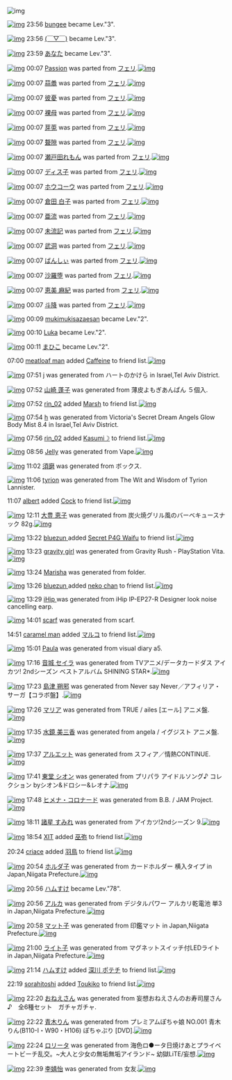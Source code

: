 ![img](http://gdrive-cdn.herokuapp.com/537b65a5bc09f0000721dda7/512px-barcode.png)

[![img](http://www.deviantsart.com/23q3t7f.png)](http://www.barcodekanojo.com/user/216266/bungee) 23:56 [bungee](http://www.barcodekanojo.com/user/216266/bungee) became Lev."3".

[![img](http://www.deviantsart.com/3u9baao.jpeg)](http://www.barcodekanojo.com/user/266103/%28%EF%BF%A3%E2%96%BD%EF%BF%A3%29) 23:56 [(￣▽￣)](http://www.barcodekanojo.com/user/266103/%28%EF%BF%A3%E2%96%BD%EF%BF%A3%29) became Lev."3".

[![img](http://www.deviantsart.com/13a6rcb.jpeg)](http://www.barcodekanojo.com/user/27341/%E3%81%82%E3%81%AA%E3%81%9F) 23:59 [あなた](http://www.barcodekanojo.com/user/27341/%E3%81%82%E3%81%AA%E3%81%9F) became Lev."3".

[![img](http://www.deviantsart.com/27oj6f1.png)](http://www.barcodekanojo.com/kanojo/2489096/Passion) 00:07 [Passion](http://www.barcodekanojo.com/kanojo/2489096/Passion) was parted from [フェリ](http://www.barcodekanojo.com/kanojo/2489096/Passion).[![img](http://www.deviantsart.com/2ekpk5a.jpeg)](http://www.barcodekanojo.com/user/12204/%E3%83%95%E3%82%A7%E3%83%AA) 

[![img](http://www.deviantsart.com/3n0q11e.png)](http://www.barcodekanojo.com/kanojo/3156050/%E8%92%9C%E8%AD%B1) 00:07 [蒜譱](http://www.barcodekanojo.com/kanojo/3156050/%E8%92%9C%E8%AD%B1) was parted from [フェリ](http://www.barcodekanojo.com/kanojo/3156050/%E8%92%9C%E8%AD%B1).[![img](http://www.deviantsart.com/2ekpk5a.jpeg)](http://www.barcodekanojo.com/user/12204/%E3%83%95%E3%82%A7%E3%83%AA) 

[![img](http://www.deviantsart.com/3a0aos7.png)](http://www.barcodekanojo.com/kanojo/3156076/%E5%BD%BC%E6%86%82) 00:07 [彼憂](http://www.barcodekanojo.com/kanojo/3156076/%E5%BD%BC%E6%86%82) was parted from [フェリ](http://www.barcodekanojo.com/kanojo/3156076/%E5%BD%BC%E6%86%82).[![img](http://www.deviantsart.com/2ekpk5a.jpeg)](http://www.barcodekanojo.com/user/12204/%E3%83%95%E3%82%A7%E3%83%AA) 

[![img](http://www.deviantsart.com/3lfvbhd.png)](http://www.barcodekanojo.com/kanojo/3155210/%E8%A3%B8%E6%AF%8D) 00:07 [裸母](http://www.barcodekanojo.com/kanojo/3155210/%E8%A3%B8%E6%AF%8D) was parted from [フェリ](http://www.barcodekanojo.com/kanojo/3155210/%E8%A3%B8%E6%AF%8D).[![img](http://www.deviantsart.com/2ekpk5a.jpeg)](http://www.barcodekanojo.com/user/12204/%E3%83%95%E3%82%A7%E3%83%AA) 

[![img](http://www.deviantsart.com/2sm8rl2.png)](http://www.barcodekanojo.com/kanojo/3157208/%E8%8A%BD%E8%8E%B5) 00:07 [芽莵](http://www.barcodekanojo.com/kanojo/3157208/%E8%8A%BD%E8%8E%B5) was parted from [フェリ](http://www.barcodekanojo.com/kanojo/3157208/%E8%8A%BD%E8%8E%B5).[![img](http://www.deviantsart.com/2ekpk5a.jpeg)](http://www.barcodekanojo.com/user/12204/%E3%83%95%E3%82%A7%E3%83%AA) 

[![img](http://www.deviantsart.com/117eou7.png)](http://www.barcodekanojo.com/kanojo/3157878/%E8%81%B1%E9%9A%99) 00:07 [聱隙](http://www.barcodekanojo.com/kanojo/3157878/%E8%81%B1%E9%9A%99) was parted from [フェリ](http://www.barcodekanojo.com/kanojo/3157878/%E8%81%B1%E9%9A%99).[![img](http://www.deviantsart.com/2ekpk5a.jpeg)](http://www.barcodekanojo.com/user/12204/%E3%83%95%E3%82%A7%E3%83%AA) 

[![img](http://www.deviantsart.com/152t5ni.png)](http://www.barcodekanojo.com/kanojo/2586415/%E7%80%AC%E6%88%B8%E7%94%B0%E3%82%8C%E3%82%82%E3%82%93) 00:07 [瀬戸田れもん](http://www.barcodekanojo.com/kanojo/2586415/%E7%80%AC%E6%88%B8%E7%94%B0%E3%82%8C%E3%82%82%E3%82%93) was parted from [フェリ](http://www.barcodekanojo.com/kanojo/2586415/%E7%80%AC%E6%88%B8%E7%94%B0%E3%82%8C%E3%82%82%E3%82%93).[![img](http://www.deviantsart.com/2ekpk5a.jpeg)](http://www.barcodekanojo.com/user/12204/%E3%83%95%E3%82%A7%E3%83%AA) 

[![img](http://www.deviantsart.com/211gs0b.png)](http://www.barcodekanojo.com/kanojo/795343/%E3%83%87%E3%82%A3%E3%82%B9%E5%AD%90) 00:07 [ディス子](http://www.barcodekanojo.com/kanojo/795343/%E3%83%87%E3%82%A3%E3%82%B9%E5%AD%90) was parted from [フェリ](http://www.barcodekanojo.com/kanojo/795343/%E3%83%87%E3%82%A3%E3%82%B9%E5%AD%90).[![img](http://www.deviantsart.com/2ekpk5a.jpeg)](http://www.barcodekanojo.com/user/12204/%E3%83%95%E3%82%A7%E3%83%AA) 

[![img](http://www.deviantsart.com/34s8lf6.png)](http://www.barcodekanojo.com/kanojo/1493607/%E3%83%9B%E3%82%A6%E3%82%B3%E3%83%BC%E3%82%A6) 00:07 [ホウコーウ](http://www.barcodekanojo.com/kanojo/1493607/%E3%83%9B%E3%82%A6%E3%82%B3%E3%83%BC%E3%82%A6) was parted from [フェリ](http://www.barcodekanojo.com/kanojo/1493607/%E3%83%9B%E3%82%A6%E3%82%B3%E3%83%BC%E3%82%A6).[![img](http://www.deviantsart.com/2ekpk5a.jpeg)](http://www.barcodekanojo.com/user/12204/%E3%83%95%E3%82%A7%E3%83%AA) 

[![img](http://www.deviantsart.com/t3sncs.png)](http://www.barcodekanojo.com/kanojo/2144320/%E5%80%89%E7%94%B0%20%E7%99%BD%E5%AD%90) 00:07 [倉田 白子](http://www.barcodekanojo.com/kanojo/2144320/%E5%80%89%E7%94%B0%20%E7%99%BD%E5%AD%90) was parted from [フェリ](http://www.barcodekanojo.com/kanojo/2144320/%E5%80%89%E7%94%B0%20%E7%99%BD%E5%AD%90).[![img](http://www.deviantsart.com/2ekpk5a.jpeg)](http://www.barcodekanojo.com/user/12204/%E3%83%95%E3%82%A7%E3%83%AA) 

[![img](http://www.deviantsart.com/17jbgi4.png)](http://www.barcodekanojo.com/kanojo/3155212/%E4%BA%9C%E6%B5%81) 00:07 [亜流](http://www.barcodekanojo.com/kanojo/3155212/%E4%BA%9C%E6%B5%81) was parted from [フェリ](http://www.barcodekanojo.com/kanojo/3155212/%E4%BA%9C%E6%B5%81).[![img](http://www.deviantsart.com/2ekpk5a.jpeg)](http://www.barcodekanojo.com/user/12204/%E3%83%95%E3%82%A7%E3%83%AA) 

[![img](http://www.deviantsart.com/21gb752.png)](http://www.barcodekanojo.com/kanojo/3156288/%E6%9C%AA%E6%B5%81%E8%A8%98) 00:07 [未流記](http://www.barcodekanojo.com/kanojo/3156288/%E6%9C%AA%E6%B5%81%E8%A8%98) was parted from [フェリ](http://www.barcodekanojo.com/kanojo/3156288/%E6%9C%AA%E6%B5%81%E8%A8%98).[![img](http://www.deviantsart.com/2ekpk5a.jpeg)](http://www.barcodekanojo.com/user/12204/%E3%83%95%E3%82%A7%E3%83%AA) 

[![img](http://www.deviantsart.com/14u6rhl.png)](http://www.barcodekanojo.com/kanojo/3156443/%E6%AD%A6%E6%B4%9E) 00:07 [武洞](http://www.barcodekanojo.com/kanojo/3156443/%E6%AD%A6%E6%B4%9E) was parted from [フェリ](http://www.barcodekanojo.com/kanojo/3156443/%E6%AD%A6%E6%B4%9E).[![img](http://www.deviantsart.com/2ekpk5a.jpeg)](http://www.barcodekanojo.com/user/12204/%E3%83%95%E3%82%A7%E3%83%AA) 

[![img](http://www.deviantsart.com/gros18.png)](http://www.barcodekanojo.com/kanojo/3139385/%E3%81%B0%E3%82%93%E3%81%97%E3%81%83) 00:07 [ばんしぃ](http://www.barcodekanojo.com/kanojo/3139385/%E3%81%B0%E3%82%93%E3%81%97%E3%81%83) was parted from [フェリ](http://www.barcodekanojo.com/kanojo/3139385/%E3%81%B0%E3%82%93%E3%81%97%E3%81%83).[![img](http://www.deviantsart.com/2ekpk5a.jpeg)](http://www.barcodekanojo.com/user/12204/%E3%83%95%E3%82%A7%E3%83%AA) 

[![img](http://www.deviantsart.com/3ehsrpn.png)](http://www.barcodekanojo.com/kanojo/2453739/%E6%B2%99%E7%BE%85%E5%A0%95) 00:07 [沙羅堕](http://www.barcodekanojo.com/kanojo/2453739/%E6%B2%99%E7%BE%85%E5%A0%95) was parted from [フェリ](http://www.barcodekanojo.com/kanojo/2453739/%E6%B2%99%E7%BE%85%E5%A0%95).[![img](http://www.deviantsart.com/2ekpk5a.jpeg)](http://www.barcodekanojo.com/user/12204/%E3%83%95%E3%82%A7%E3%83%AA) 

[![img](http://www.deviantsart.com/2hutvsp.png)](http://www.barcodekanojo.com/kanojo/2958314/%E6%81%B5%E7%BE%8E%20%E9%BA%BB%E7%B4%80) 00:07 [恵美 麻紀](http://www.barcodekanojo.com/kanojo/2958314/%E6%81%B5%E7%BE%8E%20%E9%BA%BB%E7%B4%80) was parted from [フェリ](http://www.barcodekanojo.com/kanojo/2958314/%E6%81%B5%E7%BE%8E%20%E9%BA%BB%E7%B4%80).[![img](http://www.deviantsart.com/2ekpk5a.jpeg)](http://www.barcodekanojo.com/user/12204/%E3%83%95%E3%82%A7%E3%83%AA) 

[![img](http://www.deviantsart.com/2mnpmpc.png)](http://www.barcodekanojo.com/kanojo/3052880/%E6%96%97%E9%99%8D) 00:07 [斗降](http://www.barcodekanojo.com/kanojo/3052880/%E6%96%97%E9%99%8D) was parted from [フェリ](http://www.barcodekanojo.com/kanojo/3052880/%E6%96%97%E9%99%8D).[![img](http://www.deviantsart.com/2ekpk5a.jpeg)](http://www.barcodekanojo.com/user/12204/%E3%83%95%E3%82%A7%E3%83%AA) 

[![img](http://www.deviantsart.com/1n53l48.jpeg)](http://www.barcodekanojo.com/user/283122/mukimukisazaesan) 00:09 [mukimukisazaesan](http://www.barcodekanojo.com/user/283122/mukimukisazaesan) became Lev."2".

[![img](http://www.deviantsart.com/2nq6cvk.jpeg)](http://www.barcodekanojo.com/user/244399/Luka) 00:10 [Luka](http://www.barcodekanojo.com/user/244399/Luka) became Lev."2".

[![img](http://www.deviantsart.com/2bcn257.jpeg)](http://www.barcodekanojo.com/user/209273/%E3%81%BE%E3%81%B2%E3%81%93) 00:11 [まひこ](http://www.barcodekanojo.com/user/209273/%E3%81%BE%E3%81%B2%E3%81%93) became Lev."2".

07:00 [meatloaf man](http://www.barcodekanojo.com/user/500100/meatloaf%20man) added [Caffeine](http://www.barcodekanojo.com/kanojo/15931/Caffeine) to friend list.[![img](http://www.deviantsart.com/20h5a11.png)](http://www.barcodekanojo.com/kanojo/15931/Caffeine) 

[![img](http://www.deviantsart.com/3h2v1f4.png)](http://www.barcodekanojo.com/kanojo/3192535/j) 07:51 [j](http://www.barcodekanojo.com/kanojo/3192535/j) was generated from ハートのかけら in Israel,Tel Aviv District.

[![img](http://www.deviantsart.com/1t540lt.png)](http://www.barcodekanojo.com/kanojo/3192536/%E5%B1%B1%E5%B4%8E%20%E8%93%AC%E5%AD%90) 07:52 [山崎 蓬子](http://www.barcodekanojo.com/kanojo/3192536/%E5%B1%B1%E5%B4%8E%20%E8%93%AC%E5%AD%90) was generated from 薄皮よもぎあんぱん ５個入.

[![img](http://www.deviantsart.com/i8d6hn.jpeg)](http://www.barcodekanojo.com/user/294652/rin_02) 07:52 [rin_02](http://www.barcodekanojo.com/user/294652/rin_02) added [Marsh](http://www.barcodekanojo.com/kanojo/2847000/Marsh) to friend list.[![img](http://www.deviantsart.com/2k8rom6.png)](http://www.barcodekanojo.com/kanojo/2847000/Marsh) 

[![img](http://www.deviantsart.com/3j2iplb.png)](http://www.barcodekanojo.com/kanojo/3192537/h) 07:54 [h](http://www.barcodekanojo.com/kanojo/3192537/h) was generated from Victoria's Secret Dream Angels Glow Body Mist 8.4  in Israel,Tel Aviv District.

[![img](http://www.deviantsart.com/i8d6hn.jpeg)](http://www.barcodekanojo.com/user/294652/rin_02) 07:56 [rin_02](http://www.barcodekanojo.com/user/294652/rin_02) added [Kasumi☽](http://www.barcodekanojo.com/kanojo/2867678/Kasumi%E2%98%BD) to friend list.[![img](http://www.deviantsart.com/3c1bme6.png)](http://www.barcodekanojo.com/kanojo/2867678/Kasumi%E2%98%BD) 

[![img](http://www.deviantsart.com/19ogc46.png)](http://www.barcodekanojo.com/kanojo/3192538/Jelly) 08:56 [Jelly](http://www.barcodekanojo.com/kanojo/3192538/Jelly) was generated from Vape.[![img](http://www.deviantsart.com/ftni4f.jpeg)](http://www.barcodekanojo.com/product_images/barcode/6017907/1423526138/Vape.jpg) 

[![img](http://www.deviantsart.com/17jt5hb.png)](http://www.barcodekanojo.com/kanojo/3192539/%E9%A0%88%E7%A3%A8) 11:02 [須磨](http://www.barcodekanojo.com/kanojo/3192539/%E9%A0%88%E7%A3%A8) was generated from ボックス.

[![img](http://www.deviantsart.com/394f6a7.png)](http://www.barcodekanojo.com/kanojo/3192540/tyrion) 11:06 [tyrion](http://www.barcodekanojo.com/kanojo/3192540/tyrion) was generated from The Wit and Wisdom of Tyrion Lannister.

11:07 [albert](http://www.barcodekanojo.com/user/499953/albert) added [Cock](http://www.barcodekanojo.com/kanojo/453893/Cock) to friend list.[![img](http://www.deviantsart.com/33lgvig.png)](http://www.barcodekanojo.com/kanojo/453893/Cock) 

[![img](http://www.deviantsart.com/3a83lti.png)](http://www.barcodekanojo.com/kanojo/3192541/%E5%A4%A7%E8%B1%8A%20%E6%81%B5%E5%AD%90) 12:11 [大豊 恵子](http://www.barcodekanojo.com/kanojo/3192541/%E5%A4%A7%E8%B1%8A%20%E6%81%B5%E5%AD%90) was generated from 炭火焼グリル風のバーベキュースナック 82g.[![img](http://www.deviantsart.com/2b80tlj.jpeg)](http://www.barcodekanojo.com/product_images/barcode/6017911/1423537888/%E7%82%AD%E7%81%AB%E7%84%BC%E3%82%B0%E3%83%AA%E3%83%AB%E9%A2%A8%E3%81%AE%E3%83%90%E3%83%BC%E3%83%99%E3%82%AD%E3%83%A5%E3%83%BC%E3%82%B9%E3%83%8A%E3%83%83%E3%82%AF%2082g.jpg) 

[![img](http://www.deviantsart.com/2j90n25.jpeg)](http://www.barcodekanojo.com/user/500115/bluezun%20) 13:22 [bluezun ](http://www.barcodekanojo.com/user/500115/bluezun%20) added [Secret P4G Waifu](http://www.barcodekanojo.com/kanojo/3155939/Secret%20P4G%20Waifu) to friend list.[![img](http://www.deviantsart.com/31vn3q.png)](http://www.barcodekanojo.com/kanojo/3155939/Secret%20P4G%20Waifu) 

[![img](http://www.deviantsart.com/2b5l2vm.png)](http://www.barcodekanojo.com/kanojo/3192542/gravity%20girl) 13:23 [gravity girl](http://www.barcodekanojo.com/kanojo/3192542/gravity%20girl) was generated from Gravity Rush - PlayStation Vita.[![img](http://www.deviantsart.com/1ve636t.jpeg)](http://www.barcodekanojo.com/product_images/barcode/4752888/1376581391/Gravity%20Rush.jpg) 

[![img](http://www.deviantsart.com/2ce594h.png)](http://www.barcodekanojo.com/kanojo/3192543/Marisha) 13:24 [Marisha](http://www.barcodekanojo.com/kanojo/3192543/Marisha) was generated from folder.

[![img](http://www.deviantsart.com/2j90n25.jpeg)](http://www.barcodekanojo.com/user/500115/bluezun%20) 13:26 [bluezun ](http://www.barcodekanojo.com/user/500115/bluezun%20) added [neko chan](http://www.barcodekanojo.com/kanojo/3154513/neko%20chan) to friend list.[![img](http://www.deviantsart.com/6kker5.png)](http://www.barcodekanojo.com/kanojo/3154513/neko%20chan) 

[![img](http://www.deviantsart.com/2908d3j.png)](http://www.barcodekanojo.com/kanojo/3192544/iHip%20) 13:29 [iHip ](http://www.barcodekanojo.com/kanojo/3192544/iHip%20) was generated from iHip IP-EP27-R Designer look noise cancelling earp.

[![img](http://www.deviantsart.com/3ruuiaj.png)](http://www.barcodekanojo.com/kanojo/3192545/scarf) 14:01 [scarf](http://www.barcodekanojo.com/kanojo/3192545/scarf) was generated from scarf.

14:51 [caramel man](http://www.barcodekanojo.com/user/408493/caramel%20man) added [マルコ](http://www.barcodekanojo.com/kanojo/2924/%E3%83%9E%E3%83%AB%E3%82%B3) to friend list.[![img](http://www.deviantsart.com/aq0t3r.png)](http://www.barcodekanojo.com/kanojo/2924/%E3%83%9E%E3%83%AB%E3%82%B3) 

[![img](http://www.deviantsart.com/3ibht92.png)](http://www.barcodekanojo.com/kanojo/3192546/Paula) 15:01 [Paula](http://www.barcodekanojo.com/kanojo/3192546/Paula) was generated from visual diary a5.

[![img](http://www.deviantsart.com/1gg8bgi.png)](http://www.barcodekanojo.com/kanojo/3192547/%E9%9F%B3%E5%9F%8E%20%E3%82%BB%E3%82%A4%E3%83%A9) 17:16 [音城 セイラ](http://www.barcodekanojo.com/kanojo/3192547/%E9%9F%B3%E5%9F%8E%20%E3%82%BB%E3%82%A4%E3%83%A9) was generated from TVアニメ/データカードダス アイカツ! 2ndシーズン ベストアルバム SHINING STAR*.[![img](http://www.deviantsart.com/1vpbl68.jpeg)](http://www.barcodekanojo.com/product_images/barcode/6017920/1423556126/TV%E3%82%A2%E3%83%8B%E3%83%A1%2F%E3%83%87%E3%83%BC%E3%82%BF%E3%82%AB%E3%83%BC%E3%83%89%E3%83%80%E3%82%B9%20%E3%82%A2%E3%82%A4%E3%82%AB%E3%83%84%21%202nd%E3%82%B7%E3%83%BC%E3%82%BA%E3%83%B3%20%E3%83%99%E3%82%B9%E3%83%88%E3%82%A2%E3%83%AB%E3%83%90%E3%83%A0%20SHINING%20STAR%2A.jpg) 

[![img](http://www.deviantsart.com/14nj1hu.png)](http://www.barcodekanojo.com/kanojo/3192548/%E5%B3%B6%E6%B4%A5%20%E6%9C%94%E9%82%AA) 17:23 [島津 朔邪](http://www.barcodekanojo.com/kanojo/3192548/%E5%B3%B6%E6%B4%A5%20%E6%9C%94%E9%82%AA) was generated from Never say Never／アフィリア・サーガ【コラボ盤】.[![img](http://www.deviantsart.com/3oqf7pt.jpeg)](http://www.barcodekanojo.com/product_images/barcode/6017921/1423556530/Never%20say%20Never%EF%BC%8F%E3%82%A2%E3%83%95%E3%82%A3%E3%83%AA%E3%82%A2%E3%83%BB%E3%82%B5%E3%83%BC%E3%82%AC%E3%80%90%E3%82%B3%E3%83%A9%E3%83%9C%E7%9B%A4%E3%80%91.jpg) 

[![img](http://www.deviantsart.com/aoltm4.png)](http://www.barcodekanojo.com/kanojo/3192549/%E3%83%9E%E3%83%AA%E3%82%A2) 17:26 [マリア](http://www.barcodekanojo.com/kanojo/3192549/%E3%83%9E%E3%83%AA%E3%82%A2) was generated from TRUE / ailes [エール] アニメ盤.[![img](http://www.deviantsart.com/1b5fh2e.jpeg)](http://www.barcodekanojo.com/product_images/barcode/6017922/1423556753/TRUE%20%2F%20ailes%20%5B%E3%82%A8%E3%83%BC%E3%83%AB%5D%20%E3%82%A2%E3%83%8B%E3%83%A1%E7%9B%A4.jpg) 

[![img](http://www.deviantsart.com/3c5b4rp.png)](http://www.barcodekanojo.com/kanojo/3192550/%E6%B0%B4%E9%8F%A1%20%E7%BE%8E%E4%B8%89%E9%A6%99) 17:35 [水鏡 美三香](http://www.barcodekanojo.com/kanojo/3192550/%E6%B0%B4%E9%8F%A1%20%E7%BE%8E%E4%B8%89%E9%A6%99) was generated from angela / イグジスト アニメ盤.[![img](http://www.deviantsart.com/vu17sb.jpeg)](http://www.barcodekanojo.com/product_images/barcode/6017923/1423557271/angela%20%2F%20%E3%82%A4%E3%82%B0%E3%82%B8%E3%82%B9%E3%83%88%20%E3%82%A2%E3%83%8B%E3%83%A1%E7%9B%A4.jpg) 

[![img](http://www.deviantsart.com/imbd12.png)](http://www.barcodekanojo.com/kanojo/3192551/%E3%82%A2%E3%83%AB%E3%82%A8%E3%83%83%E3%83%88) 17:37 [アルエット](http://www.barcodekanojo.com/kanojo/3192551/%E3%82%A2%E3%83%AB%E3%82%A8%E3%83%83%E3%83%88) was generated from スフィア／情熱CONTINUE.[![img](http://www.deviantsart.com/2prm4g5.jpeg)](http://www.barcodekanojo.com/product_images/barcode/6017924/1423557445/%E3%82%B9%E3%83%95%E3%82%A3%E3%82%A2%EF%BC%8F%E6%83%85%E7%86%B1CONTINUE.jpg) 

[![img](http://www.deviantsart.com/ijoioc.png)](http://www.barcodekanojo.com/kanojo/3192552/%E6%9D%B1%E5%A0%82%20%E3%82%B7%E3%82%AA%E3%83%B3) 17:41 [東堂 シオン](http://www.barcodekanojo.com/kanojo/3192552/%E6%9D%B1%E5%A0%82%20%E3%82%B7%E3%82%AA%E3%83%B3) was generated from プリパラ アイドルソング♪ コレクション byシオン&amp;ドロシー&amp;レオナ.[![img](http://www.deviantsart.com/1inprjl.jpeg)](http://www.barcodekanojo.com/product_images/barcode/6017925/1423557649/%E3%83%97%E3%83%AA%E3%83%91%E3%83%A9%20%E3%82%A2%E3%82%A4%E3%83%89%E3%83%AB%E3%82%BD%E3%83%B3%E3%82%B0%E2%99%AA%20%E3%82%B3%E3%83%AC%E3%82%AF%E3%82%B7%E3%83%A7%E3%83%B3%20by%E3%82%B7%E3%82%AA%E3%83%B3%26%E3%83%89%E3%83%AD%E3%82%B7%E3%83%BC%26%E3%83%AC%E3%82%AA%E3%83%8A.jpg) 

[![img](http://www.deviantsart.com/28orpr2.png)](http://www.barcodekanojo.com/kanojo/3192553/%E3%83%92%E3%83%A1%E3%83%8A%E3%83%BB%E3%82%B3%E3%83%AD%E3%83%8A%E3%83%BC%E3%83%89) 17:48 [ヒメナ・コロナード](http://www.barcodekanojo.com/kanojo/3192553/%E3%83%92%E3%83%A1%E3%83%8A%E3%83%BB%E3%82%B3%E3%83%AD%E3%83%8A%E3%83%BC%E3%83%89) was generated from B.B. / JAM Project.[![img](http://www.deviantsart.com/3s533t0.jpeg)](http://www.barcodekanojo.com/product_images/barcode/6017926/1423558060/50x50xB.B.,P20,P2F,P20JAM,P20Project.jpg,qw=88,ah=88.pagespeed.ic.JG2xdsPgvM.jpg) 

[![img](http://www.deviantsart.com/3u3mrrv.png)](http://www.barcodekanojo.com/kanojo/3192554/%E8%AB%B8%E6%98%9F%20%E3%81%99%E3%81%BF%E3%82%8C) 18:11 [諸星 すみれ](http://www.barcodekanojo.com/kanojo/3192554/%E8%AB%B8%E6%98%9F%20%E3%81%99%E3%81%BF%E3%82%8C) was generated from アイカツ!2ndシーズン 9.[![img](http://www.deviantsart.com/15e6ev5.jpeg)](http://www.barcodekanojo.com/product_images/barcode/6017927/1423559406/%E3%82%A2%E3%82%A4%E3%82%AB%E3%83%84%212nd%E3%82%B7%E3%83%BC%E3%82%BA%E3%83%B3%209.jpg) 

[![img](http://www.deviantsart.com/815jg6.jpeg)](http://www.barcodekanojo.com/user/209348/XIT) 18:54 [XIT](http://www.barcodekanojo.com/user/209348/XIT) added [巫弥](http://www.barcodekanojo.com/kanojo/54968/%E5%B7%AB%E5%BC%A5) to friend list.[![img](http://www.deviantsart.com/46t9ov.png)](http://www.barcodekanojo.com/kanojo/54968/%E5%B7%AB%E5%BC%A5) 

20:24 [criace](http://www.barcodekanojo.com/user/474213/criace) added [羽鳥](http://www.barcodekanojo.com/kanojo/3052941/%E7%BE%BD%E9%B3%A5) to friend list.[![img](http://www.deviantsart.com/3lqh17a.png)](http://www.barcodekanojo.com/kanojo/3052941/%E7%BE%BD%E9%B3%A5) 

[![img](http://www.deviantsart.com/u4pbi5.png)](http://www.barcodekanojo.com/kanojo/3192555/%E3%83%9B%E3%83%AB%E3%83%80%E5%AD%90) 20:54 [ホルダ子](http://www.barcodekanojo.com/kanojo/3192555/%E3%83%9B%E3%83%AB%E3%83%80%E5%AD%90) was generated from カードホルダー 横入タイプ in Japan,Niigata Prefecture.[![img](http://www.deviantsart.com/2j51c6n.jpeg)](http://www.barcodekanojo.com/product_images/barcode/6017930/1423569208/%E3%82%AB%E3%83%BC%E3%83%89%E3%83%9B%E3%83%AB%E3%83%80%E3%83%BC%20%E6%A8%AA%E5%85%A5%E3%82%BF%E3%82%A4%E3%83%97.jpg) 

[![img](http://www.deviantsart.com/3ueb4vl.jpeg)](http://www.barcodekanojo.com/user/31615/%E3%83%8F%E3%83%A0%E3%81%99%E3%81%91) 20:56 [ハムすけ](http://www.barcodekanojo.com/user/31615/%E3%83%8F%E3%83%A0%E3%81%99%E3%81%91) became Lev."78".

[![img](http://www.deviantsart.com/3t0d026.png)](http://www.barcodekanojo.com/kanojo/3192556/%E3%82%A2%E3%83%AB%E3%82%AB) 20:56 [アルカ](http://www.barcodekanojo.com/kanojo/3192556/%E3%82%A2%E3%83%AB%E3%82%AB) was generated from デジタルパワー アルカリ乾電池 単3 in Japan,Niigata Prefecture.[![img](http://www.deviantsart.com/37q7592.jpeg)](http://www.barcodekanojo.com/product_images/barcode/6017931/1423569331/50x50x,PE3,P83,P87,PE3,P82,PB8,PE3,P82,PBF,PE3,P83,PAB,PE3,P83,P91,PE3,P83,PAF,PE3,P83,PBC,P20,PE3,P82,PA2,PE3,P83,PAB,PE3,P82,PAB,PE3,P83,PAA,PE4,PB9,PBE,PE9,P9B,PBB,PE6,PB1,PA0,P20,PE5,P8D,P983.jpg,qw=88,ah=88.pagespeed.ic.QcrV0u4f1J.jpg) 

[![img](http://www.deviantsart.com/2acks10.png)](http://www.barcodekanojo.com/kanojo/3192557/%E3%83%9E%E3%83%83%E3%83%88%E5%AD%90) 20:58 [マット子](http://www.barcodekanojo.com/kanojo/3192557/%E3%83%9E%E3%83%83%E3%83%88%E5%AD%90) was generated from 印鑑マット in Japan,Niigata Prefecture.[![img](http://www.deviantsart.com/2ra75eo.jpeg)](http://www.barcodekanojo.com/product_images/barcode/6017932/1423569438/50x50x,PE5,P8D,PB0,PE9,P91,P91,PE3,P83,P9E,PE3,P83,P83,PE3,P83,P88.jpg,qw=88,ah=88.pagespeed.ic.dHTrIBFYm1.jpg) 

[![img](http://www.deviantsart.com/3sm6tls.png)](http://www.barcodekanojo.com/kanojo/3192558/%E3%83%A9%E3%82%A4%E3%83%88%E5%AD%90) 21:00 [ライト子](http://www.barcodekanojo.com/kanojo/3192558/%E3%83%A9%E3%82%A4%E3%83%88%E5%AD%90) was generated from マグネットスイッチ付LEDライト in Japan,Niigata Prefecture.[![img](http://www.deviantsart.com/1m7l0j.jpeg)](http://www.barcodekanojo.com/product_images/barcode/3549320/1423569554/50x50x,PE3,P83,P9E,PE3,P82,PB0,PE3,P83,P8D,PE3,P83,P83,PE3,P83,P88,PE3,P82,PB9,PE3,P82,PA4,PE3,P83,P83,PE3,P83,P81,PE4,PBB,P98LED,PE3,P83,PA9,PE3,P82,PA4,PE3,P83,P88.jpg,qw=88,ah=88.pagespeed.ic.5oJjhBMKss.jpg) 

[![img](http://www.deviantsart.com/3ueb4vl.jpeg)](http://www.barcodekanojo.com/user/31615/%E3%83%8F%E3%83%A0%E3%81%99%E3%81%91) 21:14 [ハムすけ](http://www.barcodekanojo.com/user/31615/%E3%83%8F%E3%83%A0%E3%81%99%E3%81%91) added [深川 ポテチ](http://www.barcodekanojo.com/kanojo/201240/%E6%B7%B1%E5%B7%9D%20%E3%83%9D%E3%83%86%E3%83%81) to friend list.[![img](http://www.deviantsart.com/1a4e1fl.png)](http://www.barcodekanojo.com/kanojo/201240/%E6%B7%B1%E5%B7%9D%20%E3%83%9D%E3%83%86%E3%83%81) 

22:19 [sorahitoshi](http://www.barcodekanojo.com/user/500119/sorahitoshi) added [Toukiko](http://www.barcodekanojo.com/kanojo/2798602/Toukiko) to friend list.[![img](http://www.deviantsart.com/2340n7p.png)](http://www.barcodekanojo.com/kanojo/2798602/Toukiko) 

[![img](http://www.deviantsart.com/1c9465n.png)](http://www.barcodekanojo.com/kanojo/3192559/%E3%81%8A%E3%81%AD%E3%81%88%E3%81%95%E3%82%93) 22:20 [おねえさん](http://www.barcodekanojo.com/kanojo/3192559/%E3%81%8A%E3%81%AD%E3%81%88%E3%81%95%E3%82%93) was generated from 妄想おねえさんのお寿司屋さん♪　全6種セット　ガチャガチャ.

[![img](http://www.deviantsart.com/20k7cbv.png)](http://www.barcodekanojo.com/kanojo/3192560/%E9%9D%92%E6%9C%A8%E3%82%8A%E3%82%93) 22:22 [青木りん](http://www.barcodekanojo.com/kanojo/3192560/%E9%9D%92%E6%9C%A8%E3%82%8A%E3%82%93) was generated from プレミアムぽちゃ娘 NO.001 青木りん(B110-I・W90・H106) ぽちゃぷり [DVD].[![img](http://www.deviantsart.com/28r4no4.jpeg)](http://www.barcodekanojo.com/product_images/barcode/6017936/1423574468/%E3%83%97%E3%83%AC%E3%83%9F%E3%82%A2%E3%83%A0%E3%81%BD%E3%81%A1%E3%82%83%E5%A8%98%20NO.001%20%E9%9D%92%E6%9C%A8%E3%82%8A%E3%82%93%28B110-I%E3%83%BBW90%E3%83%BBH106%29%20%E3%81%BD%E3%81%A1%E3%82%83%E3%81%B7%E3%82%8A%20%5BDVD%5D.jpg) 

[![img](http://www.deviantsart.com/h4bj3n.png)](http://www.barcodekanojo.com/kanojo/3192561/%E3%83%AD%E3%83%AA%E3%83%BC%E3%82%BF) 22:24 [ロリータ](http://www.barcodekanojo.com/kanojo/3192561/%E3%83%AD%E3%83%AA%E3%83%BC%E3%82%BF) was generated from 海色ロ●ータ日焼けあとプライベートビーチ乱交。~大人と少女の無垢無垢アイランド~ 幼獄LiTE/妄想.[![img](http://www.deviantsart.com/13ksnph.jpeg)](http://www.barcodekanojo.com/product_images/barcode/6017937/1423574602/%E6%B5%B7%E8%89%B2%E3%83%AD%E2%97%8F%E3%83%BC%E3%82%BF%E6%97%A5%E7%84%BC%E3%81%91%E3%81%82%E3%81%A8%E3%83%97%E3%83%A9%E3%82%A4%E3%83%99%E3%83%BC%E3%83%88%E3%83%93%E3%83%BC%E3%83%81%E4%B9%B1%E4%BA%A4%E3%80%82%7E%E5%A4%A7%E4%BA%BA%E3%81%A8%E5%B0%91%E5%A5%B3%E3%81%AE%E7%84%A1%E5%9E%A2%E7%84%A1%E5%9E%A2%E3%82%A2%E3%82%A4%E3%83%A9%E3%83%B3%E3%83%89%7E%20%E5%B9%BC%E7%8D%84LiTE%2F%E5%A6%84%E6%83%B3.jpg) 

[![img](http://www.deviantsart.com/2i4fc9u.png)](http://www.barcodekanojo.com/kanojo/3192562/%E6%9D%8E%E5%A9%A7%E6%80%A1) 22:39 [李婧怡](http://www.barcodekanojo.com/kanojo/3192562/%E6%9D%8E%E5%A9%A7%E6%80%A1) was generated from 女友.[![img](http://www.deviantsart.com/3vvtso8.jpeg)](http://www.barcodekanojo.com/product_images/barcode/6017938/1423575505/%E5%A5%B3%E5%8F%8B.jpg) 

